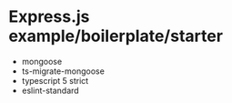 # Express.js example/boilerplate/starter

* mongoose
* ts-migrate-mongoose
* typescript 5 strict
* eslint-standard

